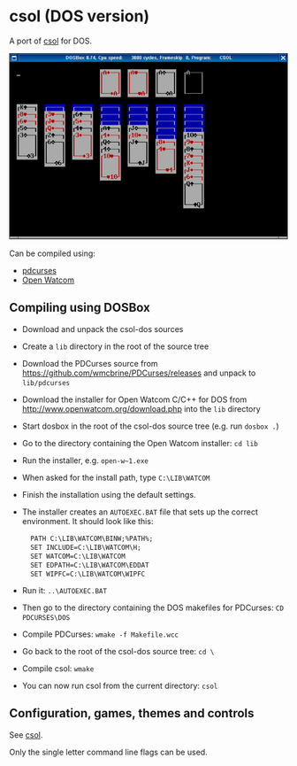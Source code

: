 # csol (DOS version)

A port of [csol](https://github.com/nielssp/csol) for DOS.

![csol](csol.png)

Can be compiled using:
- [pdcurses](https://pdcurses.sourceforge.io/)
- [Open Watcom](http://www.openwatcom.org/)

## Compiling using DOSBox

- Download and unpack the csol-dos sources
- Create a `lib` directory in the root of the source tree
- Download the PDCurses source from https://github.com/wmcbrine/PDCurses/releases and unpack to `lib/pdcurses`
- Download the installer for Open Watcom C/C++ for DOS from http://www.openwatcom.org/download.php into the `lib` directory
- Start dosbox in the root of the csol-dos source tree (e.g. run `dosbox .`)
- Go to the directory containing the Open Watcom installer: `cd lib`
- Run the installer, e.g. `open-w~1.exe`
- When asked for the install path, type `C:\LIB\WATCOM`
- Finish the installation using the default settings.
- The installer creates an `AUTOEXEC.BAT` file that sets up the correct environment. It should look like this:

        PATH C:\LIB\WATCOM\BINW;%PATH%;
        SET INCLUDE=C:\LIB\WATCOM\H;
        SET WATCOM=C:\LIB\WATCOM
        SET EDPATH=C:\LIB\WATCOM\EDDAT
        SET WIPFC=C:\LIB\WATCOM\WIPFC

- Run it: `..\AUTOEXEC.BAT`
- Then go to the directory containing the DOS makefiles for PDCurses: `CD PDCURSES\DOS`
- Compile PDCurses: `wmake -f Makefile.wcc`
- Go back to the root of the csol-dos source tree: `cd \`
- Compile csol: `wmake`
- You can now run csol from the current directory: `csol`


## Configuration, games, themes and controls

See [csol](https://github.com/nielssp/csol).

Only the single letter command line flags can be used.
